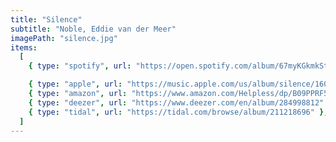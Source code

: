 ```yaml
---
title: "Silence"
subtitle: "Noble, Eddie van der Meer"
imagePath: "silence.jpg"
items:
  [
    { type: "spotify", url: "https://open.spotify.com/album/67myKGkmkSt6l6OvTwMg4I" },

    { type: "apple", url: "https://music.apple.com/us/album/silence/1603289725" },
    { type: "amazon", url: "https://www.amazon.com/Helpless/dp/B09PPRF5VQ" },
    { type: "deezer", url: "https://www.deezer.com/en/album/284998812" },
    { type: "tidal", url: "https://tidal.com/browse/album/211218696" },
  ]
---
```

